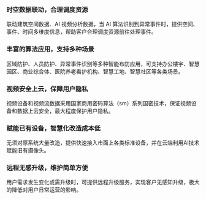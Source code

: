 ### 时空数据联动，合理调度资源
联动建筑空间数据、AI 视频分析数据，当 AI 算法识别到异常事件时，提供空间、事件、时间多维度信息，帮助客户合理调度资源前往处理事件。

### 丰富的算法应用，支持多种场景
区域防护、人员防护、异常事件识别等多种智能布防应用，可支持办公楼宇、智慧园区、商业综合体、医院养老看护机构、智慧工地、智慧社区等各类场景。

### 视频安全上云，保障用户隐私
视频设备和视频流数据采用国家商用密码算法（sm）系列国密技术，保证视频设备和数据上云安全，最大程度保护用户隐私。

### 赋能已有设备，智慧化改造成本低
无须对原系统大量改造，提供快速接入市面上各类标准设备，并在云端利用AI技术赋能旧有摄像头。

### 远程无感升级，维护简单方便
用户需求发生变化或需升级时，可提供远程升级服务，实现客户无感知升级，极大的降低对用户日常运营的影响。
